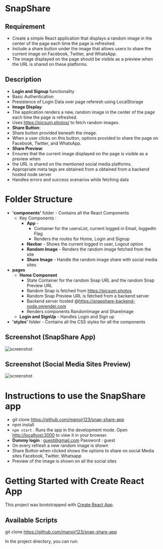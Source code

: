 # SnapShare

## Requirement
   - Create a simple React application that displays a random image in the center of the page each time the page is refreshed. 
   - Include a share button under the image that allows users to share the current image on Facebook, Twitter, and WhatsApp. 
   - The image displayed on the page should be visible as a preview when the URL is shared on these platforms.

## Description
   - **Login and Signup** functionality
   - Basic Authentication
   - Presistence of Login Data over page referesh using LocalStorage
   - **Image Display**:
   - The application renders a new, random image in the center of the page 
     each time the page is refreshed. 
   - Uses https://picsum.photos/ to fetch random images.
   - **Share Button**:
   - Share button provided beneath the image. 
   - When a user clicks on this button, options provided to share the page on
     Facebook, Twitter, and WhatsApp.
   - **Share Preview**: 
   - Ensures that the current image displayed on the page is visible as a preview when
   - the URL is shared on the mentioned social media platforms. 
   - Appropriate meta tags are obtained from a obtained from a backend hosted node server 
   - Handles errors and success scenarios while fetching data

# Folder Structure
  - **'components'** folder - Contains all the React Components
      - Key Components : 
        - **App**  -
            - Container for the usersList, current logged in Email, loggedIn Flag
            - Renders the routes for Home, Login and Signup
         - **Navbar** - Shows the current logged in user, Logout option
        - **Random Image** - Renders the random image fetched from the site   
        - **Share Image** - Handle the random image share with social media sites  
  - **pages**
    - **Home Component** 
       - State Container for the random Snap URL and the random Snap Preview URL
       - Random Snap is fetched from https://picsum.photos
       - Random Snap Preview URL is fetched from a backend server
       - Backend server hosted @https://snapshare-backend-node.onrender.com
       - Renders components RandomImage and ShareImage   
    - **Login and SignUp** - Handles Login and Sign up
  - **'styles'** folder - Contains all the CSS styles for all the components

## Screenshot (SnapShare App)

![screenshot](https://drive.google.com/uc?export=view&id=1ngsDXiCo6UodvkJsHpkmNSXFD0Z3YWXq)

## Screenshot (Social Media Sites Preview)

![screenshot](https://drive.google.com/uc?export=view&id=11jZEfwc9XCYffrRoUQXwyczhfZDGrNHi)


# Instructions to use the SnapShare app
  - git clone https://github.com/manojr123/snap-share-app
  - npm install
  - `npm start` . Runs the app in the development mode. Open [http://localhost:3000](http://localhost:3000) to view it in your browser.
  - **Dummy login** : guest@gmail.com Password : guest
  - On every refresh a new random image is shown
  - Share Button when clicked shows the options to share on social Media sites Facebook, Twitter, Whatsapp
  - Preview of the image is shown on all the social sites


# Getting Started with Create React App

This project was bootstrapped with [Create React App](https://github.com/facebook/create-react-app).

## Available Scripts

git clone https://github.com/manojr123/snap-share-app

In the project directory, you can run:

